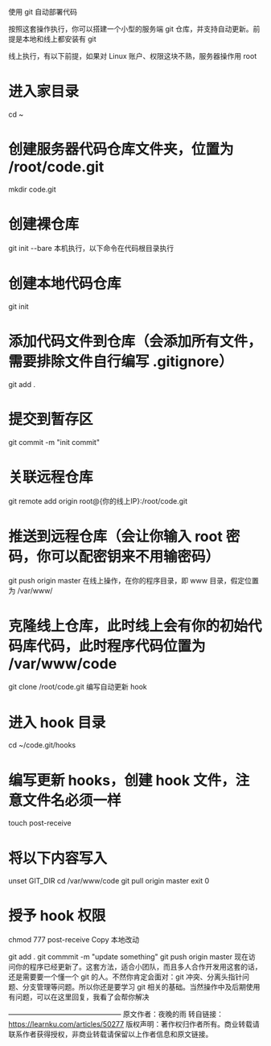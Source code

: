 使用 git 自动部署代码

按照这套操作执行，你可以搭建一个小型的服务端 git 仓库，并支持自动更新。前提是本地和线上都安装有 git

线上执行，有以下前提，如果对 Linux 账户、权限这块不熟，服务器操作用 root

# 进入家目录
cd ~
# 创建服务器代码仓库文件夹，位置为 /root/code.git
mkdir code.git
# 创建裸仓库
git init --bare
本机执行，以下命令在代码根目录执行

# 创建本地代码仓库
git init
# 添加代码文件到仓库（会添加所有文件，需要排除文件自行编写 .gitignore）
git add .
# 提交到暂存区
git commit -m "init commit"
# 关联远程仓库
git remote add origin root@{你的线上IP}:/root/code.git
# 推送到远程仓库（会让你输入 root 密码，你可以配密钥来不用输密码）
git push origin master
在线上操作，在你的程序目录，即 www 目录，假定位置为 /var/www/

# 克隆线上仓库，此时线上会有你的初始代码库代码，此时程序代码位置为 /var/www/code
git clone /root/code.git
编写自动更新 hook

# 进入 hook 目录
cd ~/code.git/hooks
# 编写更新 hooks，创建 hook 文件，注意文件名必须一样
touch post-receive
# 将以下内容写入
unset GIT_DIR
cd /var/www/code
git pull origin master
exit 0
# 授予 hook 权限
chmod 777 post-receive
Copy
本地改动

git add .
git commmit -m "update something"
git push origin master
现在访问你的程序已经更新了。这套方法，适合小团队，而且多人合作开发用这套的话，还是需要要一个懂一个 git 的人。不然你肯定会面对：git 冲突、分离头指针问题、分支管理等问题。所以你还是要学习 git 相关的基础。当然操作中及后期使用有问题，可以在这里回复，我看了会帮你解决

————————————————
原文作者：夜晚的雨
转自链接：https://learnku.com/articles/50277
版权声明：著作权归作者所有。商业转载请联系作者获得授权，非商业转载请保留以上作者信息和原文链接。